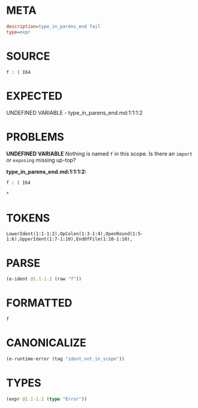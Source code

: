 # META
~~~ini
description=type_in_parens_end fail
type=expr
~~~
# SOURCE
~~~roc
f : ( I64
~~~
# EXPECTED
UNDEFINED VARIABLE - type_in_parens_end.md:1:1:1:2
# PROBLEMS
**UNDEFINED VARIABLE**
Nothing is named `f` in this scope.
Is there an `import` or `exposing` missing up-top?

**type_in_parens_end.md:1:1:1:2:**
```roc
f : ( I64
```
^


# TOKENS
~~~zig
LowerIdent(1:1-1:2),OpColon(1:3-1:4),OpenRound(1:5-1:6),UpperIdent(1:7-1:10),EndOfFile(1:10-1:10),
~~~
# PARSE
~~~clojure
(e-ident @1.1-1.2 (raw "f"))
~~~
# FORMATTED
~~~roc
f
~~~
# CANONICALIZE
~~~clojure
(e-runtime-error (tag "ident_not_in_scope"))
~~~
# TYPES
~~~clojure
(expr @1.1-1.2 (type "Error"))
~~~
